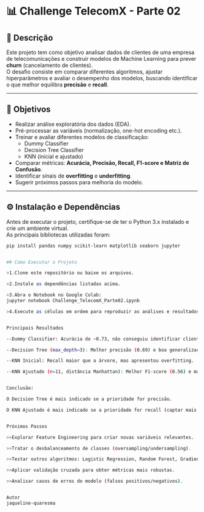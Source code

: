 # 📊 Challenge TelecomX - Parte 02

## 📌 Descrição
Este projeto tem como objetivo analisar dados de clientes de uma empresa de telecomunicações e construir modelos de Machine Learning para prever **churn** (cancelamento de clientes).  
O desafio consiste em comparar diferentes algoritmos, ajustar hiperparâmetros e avaliar o desempenho dos modelos, buscando identificar o que melhor equilibra **precisão** e **recall**.

---

## 🎯 Objetivos
- Realizar análise exploratória dos dados (EDA).  
- Pré-processar as variáveis (normalização, one-hot encoding etc.).  
- Treinar e avaliar diferentes modelos de classificação:  
  - Dummy Classifier  
  - Decision Tree Classifier  
  - KNN (inicial e ajustado)  
- Comparar métricas: **Acurácia, Precisão, Recall, F1-score e Matriz de Confusão**.  
- Identificar sinais de **overfitting** e **underfitting**.  
- Sugerir próximos passos para melhoria do modelo.  

---

## ⚙️ Instalação e Dependências
Antes de executar o projeto, certifique-se de ter o Python 3.x instalado e crie um ambiente virtual.  
As principais bibliotecas utilizadas foram:


```bash
pip install pandas numpy scikit-learn matplotlib seaborn jupyter


## Como Executar o Projeto

>1.Clone este repositório ou baixe os arquivos.

>2.Instale as dependências listadas acima.

>3.Abra o Notebook no Google Colab:
jupyter notebook Challenge_TelecomX_Parte02.ipynb

>4.Execute as células em ordem para reproduzir as análises e resultados.


Principais Resultados

--Dummy Classifier: Acurácia de ~0.73, não conseguiu identificar clientes churn.

--Decision Tree (max_depth=3): Melhor precisão (0.69) e boa generalização, sem sinais de overfitting.

--KNN Inicial: Recall maior que a árvore, mas apresentou overfitting.

--KNN Ajustado (n=11, distância Manhattan): Melhor F1-score (0.56) e maior recall, equilibrando precisão e recall.


Conclusão:

O Decision Tree é mais indicado se a prioridade for precisão.

O KNN Ajustado é mais indicado se a prioridade for recall (captar mais clientes em risco de churn).


Próximos Passos

>>Explorar Feature Engineering para criar novas variáveis relevantes.

>>Tratar o desbalanceamento de classes (oversampling/undersampling).

>>Testar outros algoritmos: Logistic Regression, Random Forest, Gradient Boosting.

>>Aplicar validação cruzada para obter métricas mais robustas.

>>Analisar casos de erros do modelo (falsos positivos/negativos).


Autor
jaqueline-quaresma


